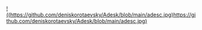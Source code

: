 

[!((https://github.com/deniskorotaevsky/Adesk/blob/main/adesc.jpg)https://github.com/deniskorotaevsky/Adesk/blob/main/adesc.jpg)]((https://www.youtube.com/watch?v=mpNANG0Aqy0)https://www.youtube.com/watch?v=mpNANG0Aqy0)

